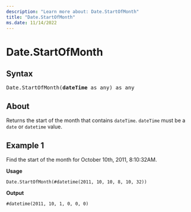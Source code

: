 ```yaml
---
description: "Learn more about: Date.StartOfMonth"
title: "Date.StartOfMonth"
ms.date: 11/14/2022
---
```

# Date.StartOfMonth

## Syntax

<pre>
Date.StartOfMonth(<b>dateTime</b> as any) as any
</pre>
  
## About

Returns the start of the month that contains `dateTime`. `dateTime` must be a `date` or `datetime` value.

## Example 1

Find the start of the month for October 10th, 2011, 8:10:32AM.

**Usage**

```powerquery-m
Date.StartOfMonth(#datetime(2011, 10, 10, 8, 10, 32))
```

**Output**

`#datetime(2011, 10, 1, 0, 0, 0)`
